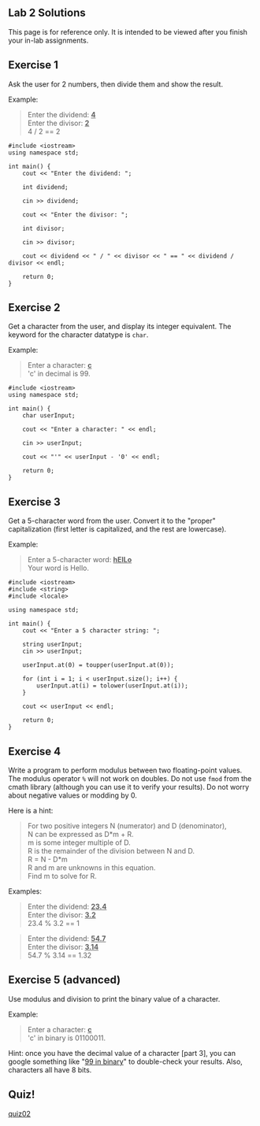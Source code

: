 Lab 2 Solutions
---

This page is for reference only. It is intended to be viewed after you finish your in-lab assignments.


Exercise 1
---

Ask the user for 2 numbers, then divide them and show the result.

Example:

> Enter the dividend: <u>**4**</u><br>
> Enter the divisor: <u>**2**</u><br>
> 4 / 2 == 2

```
#include <iostream>
using namespace std;

int main() {
    cout << "Enter the dividend: ";
    
    int dividend;

    cin >> dividend;

    cout << "Enter the divisor: ";

    int divisor;

    cin >> divisor;

    cout << dividend << " / " << divisor << " == " << dividend / divisor << endl;

    return 0;
}
```

Exercise 2
---

Get a character from the user, and display its integer equivalent.
The keyword for the character datatype is ``char``.

Example:

> Enter a character: <u>**c**</u><br>
> 'c' in decimal is 99.

<!-- todo: delete -->

```
#include <iostream>
using namespace std;

int main() {
    char userInput;
    
    cout << "Enter a character: " << endl;

    cin >> userInput;

    cout << "'" << userInput - '0' << endl;
    
    return 0;
}
```

Exercise 3
---

Get a 5-character word from the user.
Convert it to the "proper" capitalization (first letter is capitalized, and the rest are lowercase).

Example:

> Enter a 5-character word: <u>**hElLo**</u><br>
> Your word is Hello.

```
#include <iostream>
#include <string>
#include <locale>

using namespace std;

int main() {
    cout << "Enter a 5 character string: ";

    string userInput;
    cin >> userInput;

    userInput.at(0) = toupper(userInput.at(0));

    for (int i = 1; i < userInput.size(); i++) {
        userInput.at(i) = tolower(userInput.at(i));
    }

    cout << userInput << endl;
    
    return 0;
}

```

Exercise 4
---

Write a program to perform modulus between two floating-point values.
The modulus operator `%` will not work on doubles.
Do not use `fmod` from the cmath library (although you can use it to verify your results).
Do not worry about negative values or modding by 0.


Here is a hint:

> For two positive integers N (numerator) and D (denominator),<br>
> N can be expressed as D\*m + R.<br>
> m is some integer multiple of D.<br>
> R is the remainder of the division between N and D.<br>
> R = N - D*m<br>
> R and m are unknowns in this equation.<br>
> Find m to solve for R.

Examples:

> Enter the dividend: <u>**23.4**</u><br>
> Enter the divisor: <u>**3.2**</u><br>
> 23.4 % 3.2 == 1

> Enter the dividend: <u>**54.7**</u><br>
> Enter the divisor: <u>**3.14**</u><br>
> 54.7 % 3.14 == 1.32


Exercise 5 (advanced)
---

Use modulus and division to print the binary value of a character.

Example:

> Enter a character: <u>**c**</u><br>
> 'c' in binary is 01100011.

Hint: once you have the decimal value of a character [part 3],
you can google something like "<a href="http://lmgtfy.com/?q=99+in+binary" target="_blank">99 in binary</a>"
to double-check your results.
Also, characters all have 8 bits.




<!-- future idea: give them some poorly-formatted code and have them format it properly.
     It could do anything, because they don't need to understand it to format it. -->



Quiz!
---
[quiz02](https://docs.google.com/a/ucr.edu/forms/d/e/1FAIpQLSfg05rmW2RMtUtPpVbj4uME7MCHdHpqH_qYJ4EFRNeoFGA3Dw/viewform)


